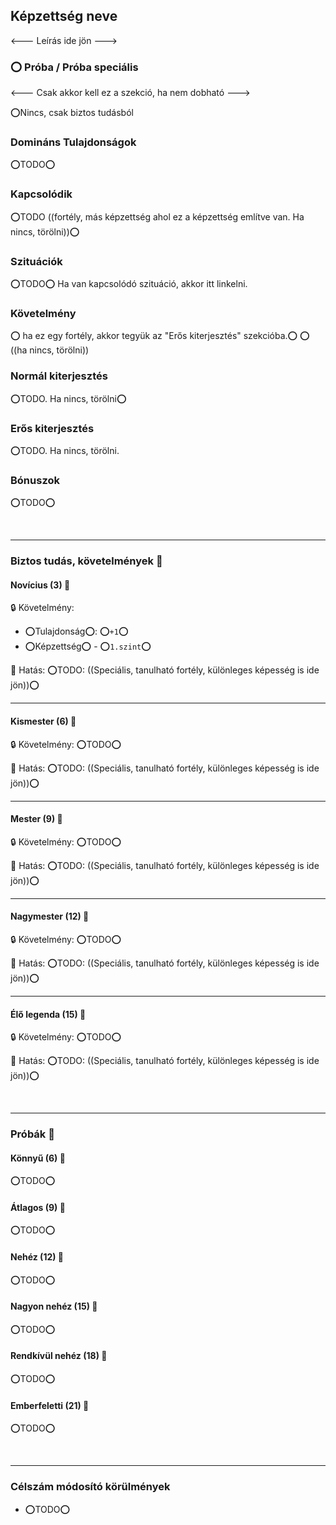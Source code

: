 ## Képzettség neve

<--- Leírás ide jön --->

### ⭕ Próba / Próba speciális

<--- Csak akkor  kell ez a szekció, ha nem dobható --->

⭕Nincs, csak biztos tudásból

### Domináns Tulajdonságok

⭕TODO⭕

### Kapcsolódik

⭕TODO  ((fortély, más képzettség ahol ez a képzettség említve van. Ha nincs, törölni))⭕

### Szituációk

⭕TODO⭕ Ha van kapcsolódó szituáció, akkor itt linkelni.

### Követelmény

⭕ ha ez egy fortély, akkor tegyük az "Erős kiterjesztés" szekcióba.⭕
⭕ ((ha nincs, törölni))

### Normál kiterjesztés

⭕TODO. Ha nincs, törölni⭕

### Erős kiterjesztés

⭕TODO. Ha nincs, törölni.

### Bónuszok

⭕TODO⭕

<br />

---
### Biztos tudás, követelmények 📖

#### Novícius (3) 📖

🔒 Követelmény:
- ⭕Tulajdonság⭕: ⭕`+1`⭕
- ⭕Képzettség⭕ - ⭕`1.szint`⭕

🌟 Hatás: ⭕TODO: ((Speciális, tanulható fortély, különleges képesség is ide jön))⭕

---
#### Kismester (6) 📖

🔒 Követelmény: ⭕TODO⭕

🌟 Hatás: ⭕TODO: ((Speciális, tanulható fortély, különleges képesség is ide jön))⭕

---
#### Mester (9) 📖

🔒 Követelmény: ⭕TODO⭕

🌟 Hatás: ⭕TODO: ((Speciális, tanulható fortély, különleges képesség is ide jön))⭕

---
#### Nagymester (12) 📖

🔒 Követelmény:  ⭕TODO⭕

🌟 Hatás: ⭕TODO: ((Speciális, tanulható fortély, különleges képesség is ide jön))⭕

---
#### Élő legenda (15) 📖

🔒 Követelmény:  ⭕TODO⭕

🌟 Hatás: ⭕TODO: ((Speciális, tanulható fortély, különleges képesség is ide jön))⭕

<br />

---
### Próbák 🎲

#### Könnyű (6) 🎲 

⭕TODO⭕

#### Átlagos (9) 🎲 

⭕TODO⭕

#### Nehéz (12) 🎲 

⭕TODO⭕

#### Nagyon nehéz (15) 🎲 

⭕TODO⭕

#### Rendkívül nehéz (18) 🎲 

⭕TODO⭕

#### Emberfeletti (21) 🎲 

⭕TODO⭕

<br />

---
### Célszám módosító körülmények

- ⭕TODO⭕
